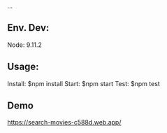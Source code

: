 ...

## Env. Dev:
Node: 9.11.2

## Usage:
Install: $npm install
Start:   $npm start
Test:    $npm test

## Demo
https://search-movies-c588d.web.app/